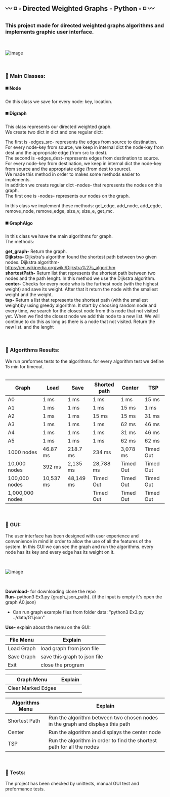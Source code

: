 ## :wavy_dash: :white_medium_small_square: :white_small_square: Directed Weighted Graphs - Python :white_small_square: :white_medium_small_square: :wavy_dash:


### **This project made for directed weighted graphs algorithms and implements graphic user interface.** <br />
<br />

![image](https://user-images.githubusercontent.com/64011788/147616266-806af567-54c2-419a-b1b6-7740fc74ead8.png)

<br />


### 🔶 Main Classes:

#### :black_medium_square: Node
On this class we save for every node: key, location. <br />

#### :black_medium_square: Digraph
This class represents our directed weighted graph. <br />
We create two dict in dict and one regular dict: <br />

The first is -edges_src- represents the edges from source to destination. <br />
For every node-key from source, we keep in internal dict the node-key from dest and the appropriate edge (from src to dest). <br />
The second is -edges_dest- represents edges from destination to source. <br />
For every node-key from destination, we keep in internal dict the node-key from source and the appropriate edge (from dest to source). <br />
We made this method in order to makes some methods easier to implements. <br />
In addition we creats regular dict -nodes- that represents the nodes on this graph. <br />
The first one is -nodes- represents our nodes on the graph. <br />

In this class we implement these methods: get_edge, add_node, add_egde, remove_node, remove_edge, size_v, size_e, get_mc. <br />

#### :black_medium_square: GraphAlgo
In this class we have the main algorithms for graph. <br />
The methods: <br />

**get_graph-** Return the graph. <br />
**Dijkstra-** Dijkstra's algorithm found the shortest path between two given nodes. Dijkstra algorithm- https://en.wikipedia.org/wiki/Dijkstra%27s_algorithm <br />
**shortestPath-** Return list that represents the shortest path between two nodes and the path lenght. In this method we use the Dijkstra algorithm. <br />
**center-** Checks for every node who is the furthest node (with the highest weight) and save its weight. After that it return the node with the smallest weight and the weight. <br />
**tsp-** Return a list that represents the shortest path (with the smallest weight)by using greedy algorithm. It start by choosing random node and every time, we search for the closest node from this node that not visited yet. When we find the closest node we add this node to a new list. We will continue to do this as long as there is a node that not visited. Return the new list. and the lenght <br />

 <br />

### 🔶 Algorithms Results:

We run preformes tests to the algorithms. for every algorithm test we define 15 min for timeout. <br />
<br />

Graph          | Load        | Save | Shorted path | Center  | TSP |
-------------- | ------------ | -----|-----------| --------|-----|
   A0          |         1 ms  |   1 ms    | 1 ms    |    1 ms   |  15 ms |
   A1          |       1 ms    |    1 ms  |1 ms      |   15 ms  | 1 ms |
   A2          |          1 ms | 1 ms      |15 ms     | 15 ms    |    31 ms |
   A3          |         1 ms  |  1 ms     | 1 ms    |    62 ms |  46 ms |
   A4          |         1 ms  | 1 ms      | 1 ms    |    31 ms |  46 ms |
   A5          |         1 ms  | 1 ms      | 1 ms     |    62 ms |  62 ms |
   1000 nodes  |         46.87 ms  |  218.7 ms     |234 ms    | 3,078 ms |Timed Out|
   10,000 nodes|        392 ms   |   2,135 ms    |28,788 ms |Timed Out|Timed Out|
   100,000 nodes|         10,537 ms | 48,149 ms      |Timed Out  |Timed Out|Timed Out|
   1,000,000 nodes|           |       |Timed Out  |Timed Out| Timed Out |

<br />

### 🔶 GUI: <br />
The user interface has been designed with user experience and convenience in mind in order to allow the use of all the features of the system. 
In this GUI we can see the graph and run the algorithms. every node has its key and every edge has its weight on it. <br />

<br />

![image](https://user-images.githubusercontent.com/64011788/147616198-500ccd74-5b6f-46d3-8d7a-5938c209629e.png)

<br />

**Download-** for downloading clone the repo <br />
**Run-** python3 Ex3.py {graph_json_path}. (if the input is empty it's open the graph A0.json)<br />
* Can run graph example files from folder data: "python3 Ex3.py ../data/G1.json" <br />

**Use-** explain about the menu on the GUI: <br />

**File Menu**      | Explain      |
-------------- | ------------ |                               
   Load Graph  |      load graph from json file      | 
   Save Graph  |     save this graph to json file    | 
   Exit        |        close the program            |



**Graph Menu**     | Explain                                   | 
-------------- | -------------------------------------------|                               
   Clear Marked Edges       |                               |

   
   
   **Algorithms Menu**      | Explain                       |
-------------- | -------------------------------------------|
   Shortest Path  |    Run the algorithm between two chosen nodes in the graph and displays this path      |
   Center       |     Run the algorithm and displays the center node                       |
   TSP          |    Run the algorithm in order to find the shortest path for all the nodes        |
   

<br />

### 🔶 Tests:
The project has been checked by unittests, manual GUI test and preformance tests. <br />
<br />

